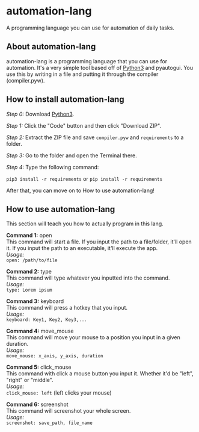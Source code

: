 # automation-lang
A programming language you can use for automation of daily tasks.

## About automation-lang
automation-lang is a programming language that you can use for automation. It's a very simple tool based off of [Python3](https://www.python.org) and pyautogui. You use this by writing in a file and putting it through the compiler (compiler.pyw).

## How to install automation-lang

*Step 0:* Download [Python3](https://www.python.org).  

*Step 1:* Click the "Code" button and then click "Download ZIP".  

*Step 2:* Extract the ZIP file and save ``compiler.pyw`` and ``requirements`` to a folder.  

*Step 3:* Go to the folder and open the Terminal there.  

*Step 4:* Type the following command:  

``pip3 install -r requirements`` or ``pip install -r requirements``  

After that, you can move on to How to use automation-lang!  

## How to use automation-lang
This section will teach you how to actually program in this lang.  

**Command 1:** open  
This command will start a file. If you input the path to a file/folder, it'll open it. If you input the path to an executable, it'll execute the app.  
*Usage:*  
``open: /path/to/file``  

**Command 2:** type  
This command will type whatever you inputted into the command.  
*Usage:*  
``type: Lorem ipsum``  

**Command 3:** keyboard  
This command will press a hotkey that you input.  
*Usage:*  
``keyboard: Key1, Key2, Key3,...``  

**Command 4:** move_mouse  
This command will move your mouse to a position you input in a given duration.  
*Usage:*  
``move_mouse: x_axis, y_axis, duration``  

**Command 5:** click_mouse  
This command with click a mouse button you input it. Whether it'd be "left", "right" or "middle".  
*Usage:*  
``click_mouse: left`` (left clicks your mouse)  

**Command 6:** screenshot  
This command will screenshot your whole screen.  
*Usage:*  
``screenshot: save_path, file_name``  
